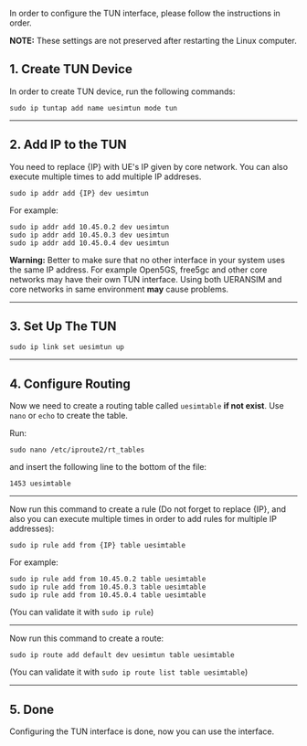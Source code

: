 In order to configure the TUN interface, please follow the instructions in order.

**NOTE:** These settings are not preserved after restarting the Linux computer.

## 1. Create TUN Device

In order to create TUN device, run the following commands:

```
sudo ip tuntap add name uesimtun mode tun
```

---

## 2. Add IP to the TUN

You need to replace {IP} with UE's IP given by core network. You can also execute multiple times to add multiple IP addreses.

```
sudo ip addr add {IP} dev uesimtun
```

For example:

```
sudo ip addr add 10.45.0.2 dev uesimtun
sudo ip addr add 10.45.0.3 dev uesimtun
sudo ip addr add 10.45.0.4 dev uesimtun
```

**Warning:** Better to make sure that no other interface in your system uses the same IP address. For example Open5GS, free5gc and other core networks may have their own TUN interface. Using both UERANSIM and core networks in same environment **may** cause problems.

---

## 3. Set Up The TUN

```
sudo ip link set uesimtun up
```
---
## 4. Configure Routing

Now we need to create a routing table called `uesimtable` **if not exist**. Use `nano` or `echo` to create the table.

Run:
```
sudo nano /etc/iproute2/rt_tables
```

and insert the following line to the bottom of the file:
```
1453 uesimtable
```

---
Now run this command to create a rule (Do not forget to replace {IP}, and also you can execute multiple times in order to add  rules for multiple IP addresses):

```
sudo ip rule add from {IP} table uesimtable
```
For example:

```
sudo ip rule add from 10.45.0.2 table uesimtable
sudo ip rule add from 10.45.0.3 table uesimtable
sudo ip rule add from 10.45.0.4 table uesimtable
```

(You can validate it with `sudo ip rule`)

---

Now run this command to create a route:
```
sudo ip route add default dev uesimtun table uesimtable
```

(You can validate it with `sudo ip route list table uesimtable`)

---

## 5. Done

Configuring the TUN interface is done, now you can use the interface.